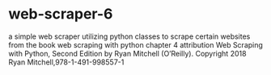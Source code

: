 # web-scraper-6
a simple web scraper utilizing python classes to scrape certain websites from the book web scraping with python chapter 4
attribution
Web Scraping with Python, Second Edition by Ryan Mitchell (O’Reilly). Copyright 2018 Ryan Mitchell,978-1-491-998557-1
